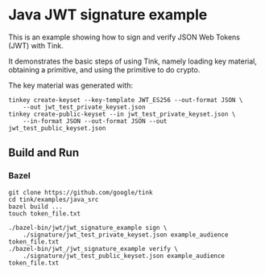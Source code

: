 # Java JWT signature example

This is an example showing how to sign and verify JSON Web Tokens (JWT) with
Tink.

It demonstrates the basic steps of using Tink, namely loading key material,
obtaining a primitive, and using the primitive to do crypto.

The key material was generated with:

```shell
tinkey create-keyset --key-template JWT_ES256 --out-format JSON \
    --out jwt_test_private_keyset.json
tinkey create-public-keyset --in jwt_test_private_keyset.json \
    --in-format JSON --out-format JSON --out jwt_test_public_keyset.json
```

## Build and Run

### Bazel

```shell
git clone https://github.com/google/tink
cd tink/examples/java_src
bazel build ...
touch token_file.txt

./bazel-bin/jwt/jwt_signature_example sign \
    ./signature/jwt_test_private_keyset.json example_audience token_file.txt
./bazel-bin/jwt_/jwt_signature_example verify \
    ./signature/jwt_test_public_keyset.json example_audience token_file.txt
```
